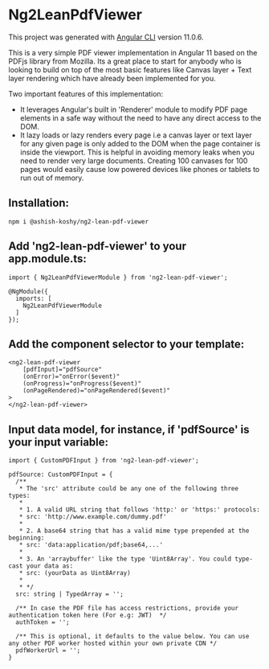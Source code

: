 # Ng2LeanPdfViewer

This project was generated with [Angular CLI](https://github.com/angular/angular-cli) version 11.0.6.

This is a very simple PDF viewer implementation in Angular 11 based on the PDFjs library from Mozilla. Its a great place to start for anybody who is looking to build on top of the most basic features like Canvas layer + Text layer rendering which have already been implemented for you.

Two important features of this implementation:
- It leverages Angular's built in 'Renderer' module to modify PDF page elements in a safe way without the need to have any direct access to the DOM.
- It lazy loads or lazy renders every page i.e a canvas layer or text layer for any given page is only added to the DOM when the page container is inside the viewport. This is helpful in avoiding memory leaks when you need to render very large documents. Creating 100 canvases for 100 pages would easily cause low powered devices like phones or tablets to run out of memory.

## Installation:
```
npm i @ashish-koshy/ng2-lean-pdf-viewer
```

## Add 'ng2-lean-pdf-viewer' to your app.module.ts:
```
import { Ng2LeanPdfViewerModule } from 'ng2-lean-pdf-viewer';

@NgModule({
  imports: [
    Ng2LeanPdfViewerModule
  ]
});
```

## Add the component selector to your template:
```
<ng2-lean-pdf-viewer 
    [pdfInput]="pdfSource" 
    (onError)="onError($event)"
    (onProgress)="onProgress($event)"
    (onPageRendered)="onPageRendered($event)" 
>
</ng2-lean-pdf-viewer>
```

## Input data model, for instance, if 'pdfSource' is your input variable:

```
import { CustomPDFInput } from 'ng2-lean-pdf-viewer';

pdfSource: CustomPDFInput = {
  /**
   * The 'src' attribute could be any one of the following three types:
   *  
   * 1. A valid URL string that follows 'http:' or 'https:' protocols:
   * src: 'http://www.example.com/dummy.pdf'
   * 
   * 2. A base64 string that has a valid mime type prepended at the beginning:
   * src: 'data:application/pdf;base64,...'
   * 
   * 3. An 'arraybuffer' like the type 'Uint8Array'. You could type-cast your data as:
   * src: (yourData as Uint8Array)
   * 
   * */
  src: string | TypedArray = '';
  
  /** In case the PDF file has access restrictions, provide your authentication token here (For e.g: JWT)  */
  authToken = '';

  /** This is optional, it defaults to the value below. You can use any other PDF worker hosted within your own private CDN */
  pdfWorkerUrl = '';
}
```
